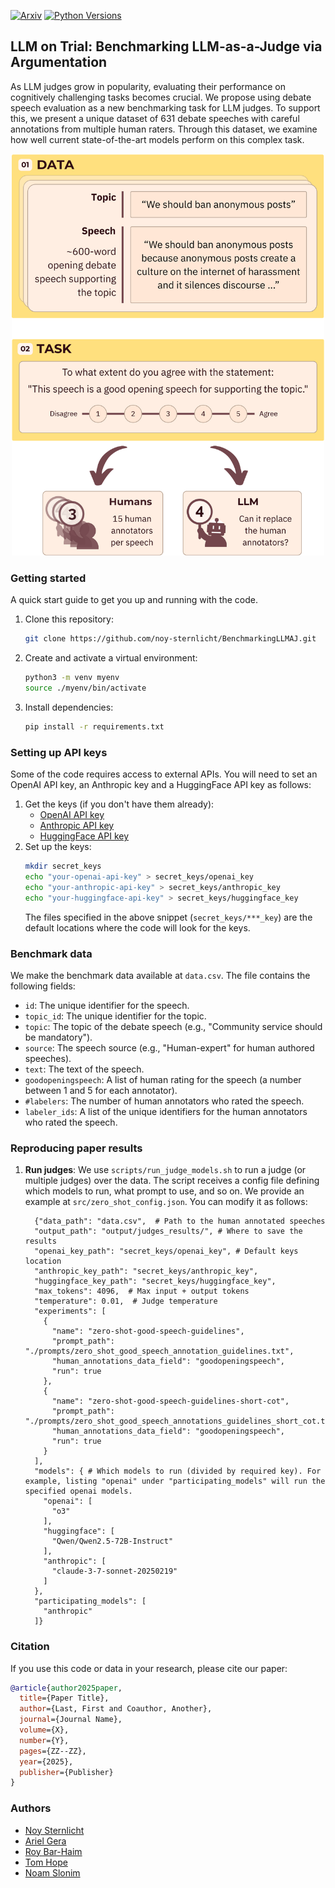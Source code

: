 [![Arxiv](https://img.shields.io/badge/Arxiv-YYMM.NNNNN-red?style=flat-square&logo=arxiv&logoColor=white)](https://put-here-your-paper.com)
[![Python Versions](https://img.shields.io/badge/Python-3.11-blue.svg?style=flat&logo=python&logoColor=white)](https://www.python.org/)


## LLM on Trial: Benchmarking LLM-as-a-Judge via Argumentation

As LLM judges grow in popularity, evaluating their performance on cognitively challenging tasks becomes crucial. We propose using debate speech evaluation as a new benchmarking task for LLM judges. To support this, we present a unique dataset of 631 debate speeches with careful annotations from multiple human raters. Through this dataset, we examine how well current state-of-the-art models perform on this complex task.
<p align="center">
  <img src="fig_1.svg" alt="Centered Image" width="500" />
</p>

### Getting started

A quick start guide to get you up and running with the code.

1. Clone this repository:
    ```bash
    git clone https://github.com/noy-sternlicht/BenchmarkingLLMAJ.git
    ````
2. Create and activate a virtual environment:
   ```bash
   python3 -m venv myenv
   source ./myenv/bin/activate
   ```
3. Install dependencies:
   ```bash
   pip install -r requirements.txt
   ```

### Setting up API keys

Some of the code requires access to external APIs. You will need to set an OpenAI API key, an Anthropic key and a
HuggingFace API key as
follows:

1. Get the keys (if you don't have them already):
    * [OpenAI API key](https://platform.openai.com/docs/api-reference/authentication)
    * [Anthropic API key](https://docs.anthropic.com/en/api/admin-api/apikeys/get-api-key)
    * [HuggingFace API key](https://huggingface.co/docs/hub/security-tokens)
2. Set up the keys:
   ```bash
   mkdir secret_keys
   echo "your-openai-api-key" > secret_keys/openai_key
   echo "your-anthropic-api-key" > secret_keys/anthropic_key
   echo "your-huggingface-api-key" > secret_keys/huggingface_key
   ```
   The files specified in the above snippet (`secret_keys/***_key`) are the default locations where the code will look
   for the keys.

### Benchmark data

We make the benchmark data available at `data.csv`. The file contains the following fields:

* `id`: The unique identifier for the speech.
* `topic_id`: The unique identifier for the topic.
* `topic`: The topic of the debate speech (e.g., "Community service should be mandatory").
* `source`: The speech source (e.g., "Human-expert" for human authored speeches).
* `text`: The text of the speech.
* `goodopeningspeech`: A list of human rating for the speech (a number between 1 and 5 for each annotator).
* `#labelers`: The number of human annotators who rated the speech.
* `labeler_ids`: A list of the unique identifiers for the human annotators who rated the speech.

### Reproducing paper results

1. **Run judges**: We use `scripts/run_judge_models.sh` to run a judge (or multiple judges) over the data. The script
   receives a config file defining which models to run, what prompt to use, and so on. We provide an example at
   `src/zero_shot_config.json`. You can modify it as follows:
   ```text
     {"data_path": "data.csv",  # Path to the human annotated speeches
     "output_path": "output/judges_results/", # Where to save the results
     "openai_key_path": "secret_keys/openai_key", # Default keys location
     "anthropic_key_path": "secret_keys/anthropic_key",
     "huggingface_key_path": "secret_keys/huggingface_key",
     "max_tokens": 4096,  # Max input + output tokens
     "temperature": 0.01,  # Judge temperature
     "experiments": [
       {
         "name": "zero-shot-good-speech-guidelines",
         "prompt_path": "./prompts/zero_shot_good_speech_annotation_guidelines.txt",
         "human_annotations_data_field": "goodopeningspeech",
         "run": true
       },
       {
         "name": "zero-shot-good-speech-guidelines-short-cot", 
         "prompt_path": "./prompts/zero_shot_good_speech_annotations_guidelines_short_cot.txt",
         "human_annotations_data_field": "goodopeningspeech",
         "run": true
       }
     ],
     "models": { # Which models to run (divided by required key). For example, listing "openai" under "participating_models" will run the specified openai models.
       "openai": [
         "o3"
       ],
       "huggingface": [
         "Qwen/Qwen2.5-72B-Instruct"
       ],
       "anthropic": [
         "claude-3-7-sonnet-20250219"
       ]
     },
     "participating_models": [
       "anthropic"
     ]}
   ```

### Citation

If you use this code or data in your research, please cite our paper:

```bibtex
@article{author2025paper,
  title={Paper Title},
  author={Last, First and Coauthor, Another},
  journal={Journal Name},
  volume={X},
  number={Y},
  pages={ZZ--ZZ},
  year={2025},
  publisher={Publisher}
}
```

### Authors

* [Noy Sternlicht](https://x.com/NoySternlicht)
* [Ariel Gera](https://scholar.google.com/citations?user=ESCkne8AAAAJ&hl=en)
* [Roy Bar-Haim](https://research.ibm.com/people/roy-bar-haim)
* [Tom Hope](https://tomhoper.github.io/)
* [Noam Slonim](https://research.ibm.com/people/noam-slonim)